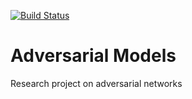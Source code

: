 [![Build Status](https://travis-ci.org/louis-r/adversarial_models.svg?branch=master)](https://travis-ci.org/louis-r/adversarial_models)
# Adversarial Models
Research project on adversarial networks
